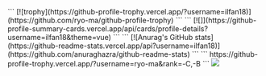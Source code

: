 <div>

</div>
<div>

</div>
```
[![trophy](https://github-profile-trophy.vercel.app/?username=ilfan18)](https://github.com/ryo-ma/github-profile-trophy)
```
```
[![]](https://github-profile-summary-cards.vercel.app/api/cards/profile-details?username=ilfan18&theme=vue)
```
```
[![Anurag's GitHub stats](https://github-readme-stats.vercel.app/api?username=ilfan18)](https://github.com/anuraghazra/github-readme-stats)
```
```
https://github-profile-trophy.vercel.app/?username=ryo-ma&rank=-C,-B
```
<img alig src="https://github-profile-trophy.vercel.app/?username=ryo-ma&column=6&rank=SSS,SS,S,AAA,AA,A,B,C](https://github-profile-trophy.vercel.app/?username=ilfan18"/>
